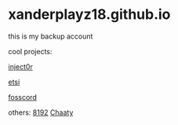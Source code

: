 # xanderplayz18.github.io
this is my backup account

cool projects:

[inject0r](https://github.com/Platinome/inject0r)

[etsi](https://etsi.me)

[fosscord](https://staging.fosscord.com)

others:
[8192](/8192%202.html)
[Chaaty](/Chaaty.html)
